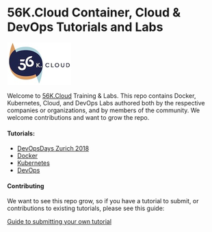 # 56K.Cloud Container, Cloud & DevOps Tutorials and Labs

<img src="./img/56k.jpg" alt="56K.Cloud Logo" width="150" height="99">

Welcome to [56K.Cloud](https://www.56k.cloud) Training & Labs. This repo contains Docker, Kubernetes, Cloud, and DevOps Labs authored both by the respective companies or organizations, and by members of the community. We welcome contributions and want to grow the repo.

#### Tutorials:
* [DevOpsDays Zurich 2018](devopsdays/readme.md)
* [Docker](Docker/README.md)
* [Kubernetes](Kubernetes/README.md)
* [DevOps](DevOps/README.md)


#### Contributing

We want to see this repo grow, so if you have a tutorial to submit, or contributions to existing tutorials, please see this guide:

[Guide to submitting your own tutorial](contribute.md)

